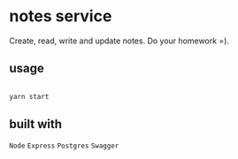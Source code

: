 # notes service

Create, read, write and update notes. Do your homework =).

## usage

```js

yarn start

```

## built with

`Node` `Express` `Postgres` `Swagger`
